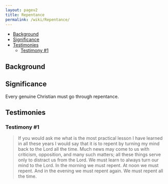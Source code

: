 ```yaml
---
layout: pagev2
title: Repentance
permalink: /wiki/Repentance/
---
```

- [Background](#background)
- [Significance](#significance)
- [Testimonies](#testimonies)
  - [Testimony #1](#testimony-1)

## Background


## Significance

Every genuine Christian must go through repentance.

## Testimonies

### Testimony #1

>If you would ask me what is the most practical lesson I have learned in all these years I would say that it is to repent by turning my mind back to the Lord all the time. Much news may come to us with criticism, opposition, and many such matters; all these things serve only to distract us from the Lord. We must learn to always turn our mind to the Lord. In the morning we must repent. At noon we must repent. And in the evening we must repent again. We must repent all the time.